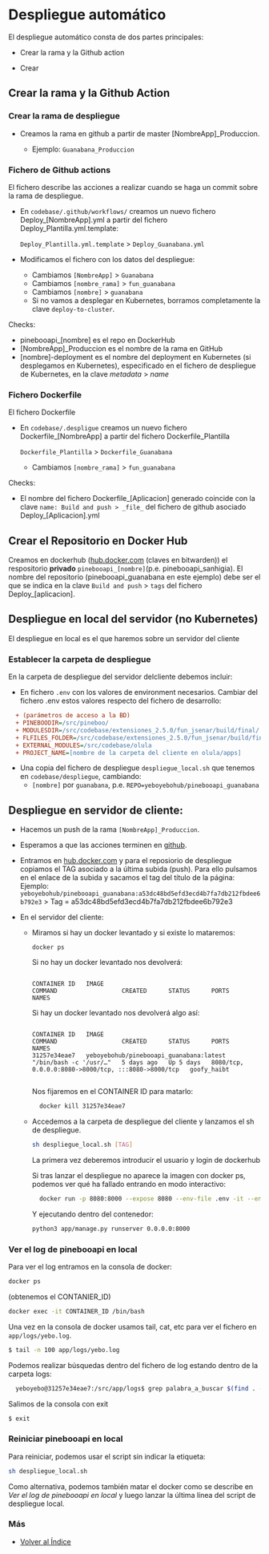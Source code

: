 # Despliegue automático
El despliegue automático consta de dos partes principales:

+ Crear la rama y la Github action

+ Crear 

## Crear la rama y la Github Action

### Crear la rama de despliegue
+ Creamos la rama en github a partir de master [NombreApp]_Produccion.

  + Ejemplo: `Guanabana_Produccion`

### Fichero de Github actions
El fichero describe las acciones a realizar cuando se haga un commit sobre la rama de despliegue.

+ En `codebase/.github/workflows/` creamos un nuevo fichero Deploy_[NombreApp].yml a partir del fichero Deploy_Plantilla.yml.template:

  `Deploy_Plantilla.yml.template` > `Deploy_Guanabana.yml`

+ Modificamos el fichero con los datos del despliegue:

  + Cambiamos `[NombreApp]` > `Guanabana`
  + Cambiamos `[nombre_rama]` > `fun_guanabana`
  + Cambiamos `[nombre]` > `guanabana`
  + Si no vamos a desplegar en Kubernetes, borramos completamente la clave `deploy-to-cluster`.

Checks:

  + pinebooapi_[nombre] es el repo en DockerHub
  + [NombreApp]_Produccion es el nombre de la rama en GitHub
  + [nombre]-deployment es el nombre del deployment en Kubernetes (si desplegamos en Kubernetes), especificado en el fichero de despliegue de Kubernetes, en la clave _metadata_ > _name_

### Fichero Dockerfile
El fichero Dockerfile 

+ En `codebase/.despligue` creamos un nuevo fichero Dockerfile_[NombreApp] a partir del fichero Dockerfile_Plantilla

  `Dockerfile_Plantilla` > `Dockerfile_Guanabana`

  + Cambiamos `[nombre_rama]` > `fun_guanabana`

Checks:

  + El nombre del fichero Dockerfile_[Aplicacion] generado coincide con la clave `name: Build and push > _file_` del fichero de github asociado Deploy_[Aplicacion].yml

## Crear el Repositorio en Docker Hub

Creamos en dockerhub ([hub.docker.com](https://hub.docker.com) (claves en bitwarden)) el respositorio __privado__ `pinebooapi_[nombre]`(p.e. pinebooapi_sanhigia). El nombre del repositorio (pinebooapi_guanabana en este ejemplo) debe ser el que se indica en la clave `Build and push` > `tags` del fichero Deploy_[aplicacion].

## Despliegue en local del servidor (no Kubernetes)
El despliegue en local es el que haremos sobre un servidor del cliente

### Establecer la carpeta de despliegue
En la carpeta de despliegue del servidor delcliente debemos incluir:

+ En fichero `.env` con los valores de environment necesarios. Cambiar del fichero .env estos valores respecto del fichero de desarrollo:

```ini
  + (parámetros de acceso a la BD)
  + PINEBOODIR=/src/pineboo/
  + MODULESDIR=/src/codebase/extensiones_2.5.0/fun_jsenar/build/final/
  + FLFILES_FOLDER=/src/codebase/extensiones_2.5.0/fun_jsenar/build/final/
  + EXTERNAL_MODULES=/src/codebase/olula
  + PROJECT_NAME=[nombre de la carpeta del cliente en olula/apps]
```

+ Una copia del fichero de despliegue `despliegue_local.sh` que tenemos en `codebase/despliegue`, cambiando:
  + `[nombre]` por `guanabana`, p.e. `REPO=yeboyebohub/pinebooapi_guanabana`


## Despliegue en servidor de cliente:

+ Hacemos un push de la rama `[NombreApp]_Produccion`.

+ Esperamos a que las acciones terminen en [github](https://github.com/yeboyebo/codebase/actions).

+ Entramos en [hub.docker.com](https://hub.docker.com/repositories/yeboyebohub) y para el reposiorio de despliegue copiamos el TAG asociado a la última subida (push). Para ello pulsamos en el enlace de la subida y sacamos el tag del título de la página:
Ejemplo: `yeboyebohub/pinebooapi_guanabana:a53dc48bd5efd3ecd4b7fa7db212fbdee6b792e3` > Tag = a53dc48bd5efd3ecd4b7fa7db212fbdee6b792e3

+ En el servidor del cliente:
  - Miramos si hay un docker levantado y si existe lo mataremos:

    ``` 
    docker ps
    ```
    Si no hay un docker levantado nos devolverá:

    ```

    CONTAINER ID   IMAGE                                     COMMAND                  CREATED      STATUS      PORTS                                                 NAMES

    ```

    Si hay un docker levantado nos devolverá algo así:

    ```

    CONTAINER ID   IMAGE                                     COMMAND                  CREATED      STATUS      PORTS                                                 NAMES
    31257e34eae7   yeboyebohub/pinebooapi_guanabana:latest   "/bin/bash -c '/usr/…"   5 days ago   Up 5 days   8080/tcp, 0.0.0.0:8080->8000/tcp, :::8080->8000/tcp   goofy_haibt


    ```

    Nos fijaremos en el CONTAINER ID para matarlo:

    ``` sh
      docker kill 31257e34eae7
    ```

 
  - Accedemos a la carpeta de despliegue del cliente y lanzamos el sh de despliegue.


    ``` sh
    sh despliegue_local.sh [TAG]
    ```
    La primera vez deberemos introducir el usuario y login de dockerhub

    Si tras lanzar el despliegue no aparece la imagen con docker ps, podemos ver qué ha fallado entrando en modo interactivo:
    ```sh
      docker run -p 8080:8000 --expose 8080 --env-file .env -it --entrypoint /bin/bash yeboyebohub/pinebooapi_hispanicfiber:latest
    ```
    Y ejecutando dentro del contenedor:

    ```sh
    python3 app/manage.py runserver 0.0.0.0:8000
    ```
### Ver el log de pinebooapi en local
Para ver el log entramos en la consola de docker:
```sh
docker ps
```
(obtenemos el CONTANIER_ID)
```sh
docker exec -it CONTAINER_ID /bin/bash
```
Una vez en la consola de docker usamos tail, cat, etc para ver el fichero en `app/logs/yebo.log`.
```sh
$ tail -n 100 app/logs/yebo.log
```

Podemos realizar búsquedas dentro del fichero de log estando dentro de la carpeta logs:

```sh
  yeboyebo@31257e34eae7:/src/app/logs$ grep palabra_a_buscar $(find . -name .log)

```

Salimos de la consola con exit
```sh
$ exit
```

### Reiniciar pinebooapi en local
Para reiniciar, podemos usar el script sin indicar la etiqueta:
``` sh
sh despliegue_local.sh
```
Como alternativa, podemos también matar el docker como se describe en _Ver el log de pinebooapi en local_ y luego lanzar la última línea del script de despliegue local.


### Más

  * [Volver al Índice](./index.md)